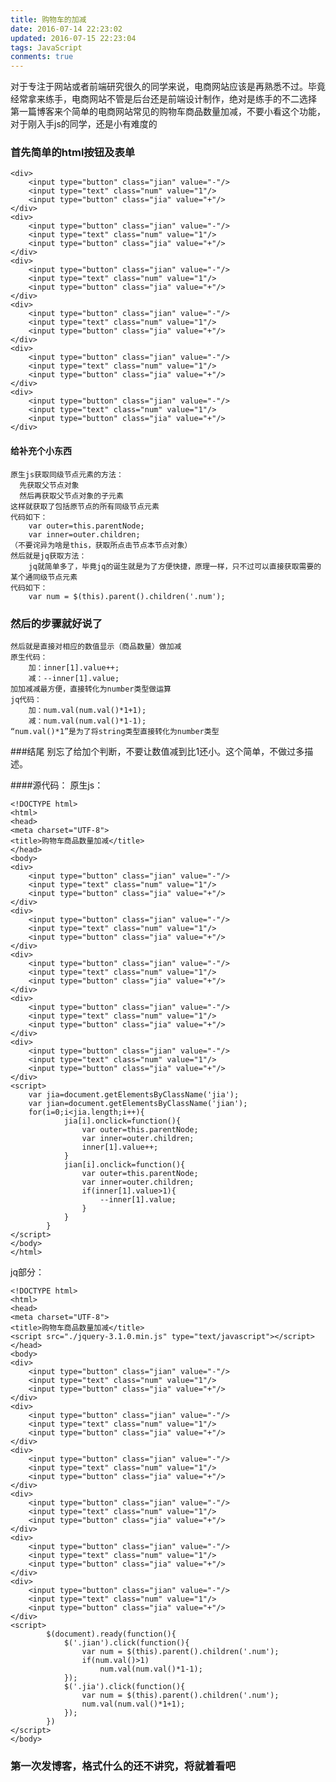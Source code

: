 ```yaml
---
title: 购物车的加减
date: 2016-07-14 22:23:02
updated: 2016-07-15 22:23:04
tags: JavaScript
conments: true
---
```

对于专注于网站或者前端研究很久的同学来说，电商网站应该是再熟悉不过。毕竟经常拿来练手，电商网站不管是后台还是前端设计制作，绝对是练手的不二选择
第一篇博客来个简单的电商网站常见的购物车商品数量加减，不要小看这个功能，对于刚入手js的同学，还是小有难度的


<!--more-->


### 首先简单的html按钮及表单

    <div>
		<input type="button" class="jian" value="-"/>
		<input type="text" class="num" value="1"/>
		<input type="button" class="jia" value="+"/>
	</div>
	<div>
		<input type="button" class="jian" value="-"/>
		<input type="text" class="num" value="1"/>
		<input type="button" class="jia" value="+"/>
	</div>
	<div>
		<input type="button" class="jian" value="-"/>
		<input type="text" class="num" value="1"/>
		<input type="button" class="jia" value="+"/>
	</div>
	<div>
		<input type="button" class="jian" value="-"/>
		<input type="text" class="num" value="1"/>
		<input type="button" class="jia" value="+"/>
	</div>
	<div>
		<input type="button" class="jian" value="-"/>
		<input type="text" class="num" value="1"/>
		<input type="button" class="jia" value="+"/>
	</div>
	<div>
		<input type="button" class="jian" value="-"/>
		<input type="text" class="num" value="1"/>
		<input type="button" class="jia" value="+"/>
	</div>


#### 给补充个小东西

	原生js获取同级节点元素的方法：
	  先获取父节点对象
	  然后再获取父节点对象的子元素
	这样就获取了包括原节点的所有同级节点元素
	代码如下：
		var outer=this.parentNode;
		var inner=outer.children;
	（不要诧异为啥是this，获取所点击节点本节点对象）
	然后就是jq获取方法：
		jq就简单多了，毕竟jq的诞生就是为了方便快捷，原理一样，只不过可以直接获取需要的某个通同级节点元素
	代码如下：
		var num = $(this).parent().children('.num');

	


### 然后的步骤就好说了

	然后就是直接对相应的数值显示（商品数量）做加减
	原生代码：
		加：inner[1].value++;
		减：--inner[1].value;
	加加减减最方便，直接转化为number类型做运算
	jq代码：
		加：num.val(num.val()*1+1);
		减：num.val(num.val()*1-1);
	“num.val()*1”是为了将string类型直接转化为number类型

###结尾
	别忘了给加个判断，不要让数值减到比1还小。这个简单，不做过多描述。

####源代码：
原生js：

	<!DOCTYPE html>
	<html>
	<head>
	<meta charset="UTF-8">
	<title>购物车商品数量加减</title>
	</head>
	<body>
	<div>
		<input type="button" class="jian" value="-"/>
		<input type="text" class="num" value="1"/>
		<input type="button" class="jia" value="+"/>
	</div>
	<div>
		<input type="button" class="jian" value="-"/>
		<input type="text" class="num" value="1"/>
		<input type="button" class="jia" value="+"/>
	</div>
	<div>
		<input type="button" class="jian" value="-"/>
		<input type="text" class="num" value="1"/>
		<input type="button" class="jia" value="+"/>
	</div>
	<div>
		<input type="button" class="jian" value="-"/>
		<input type="text" class="num" value="1"/>
		<input type="button" class="jia" value="+"/>
	</div>
	<div>
		<input type="button" class="jian" value="-"/>
		<input type="text" class="num" value="1"/>
		<input type="button" class="jia" value="+"/>
	</div>
	<script>
		var jia=document.getElementsByClassName('jia');
		var jian=document.getElementsByClassName('jian');
		for(i=0;i<jia.length;i++){
				jia[i].onclick=function(){
					var outer=this.parentNode;
					var inner=outer.children;
					inner[1].value++;
				}
				jian[i].onclick=function(){
					var outer=this.parentNode;
					var inner=outer.children;
					if(inner[1].value>1){
						--inner[1].value;
					}					
				}					
			}	
	</script>
	</body>
	</html>
jq部分：

	<!DOCTYPE html>
	<html>
	<head>
	<meta charset="UTF-8">
	<title>购物车商品数量加减</title>
	<script src="./jquery-3.1.0.min.js" type="text/javascript"></script>
	</head>
	<body>
	<div>
		<input type="button" class="jian" value="-"/>
		<input type="text" class="num" value="1"/>
		<input type="button" class="jia" value="+"/>
	</div>
	<div>
		<input type="button" class="jian" value="-"/>
		<input type="text" class="num" value="1"/>
		<input type="button" class="jia" value="+"/>
	</div>
	<div>
		<input type="button" class="jian" value="-"/>
		<input type="text" class="num" value="1"/>
		<input type="button" class="jia" value="+"/>
	</div>
	<div>
		<input type="button" class="jian" value="-"/>
		<input type="text" class="num" value="1"/>
		<input type="button" class="jia" value="+"/>
	</div>
	<div>
		<input type="button" class="jian" value="-"/>
		<input type="text" class="num" value="1"/>
		<input type="button" class="jia" value="+"/>
	</div>
	<div>
		<input type="button" class="jian" value="-"/>
		<input type="text" class="num" value="1"/>
		<input type="button" class="jia" value="+"/>
	</div>
	<script>
			$(document).ready(function(){
				$('.jian').click(function(){
					var num = $(this).parent().children('.num');
					if(num.val()>1)
						num.val(num.val()*1-1);
				});
				$('.jia').click(function(){
					var num = $(this).parent().children('.num');
					num.val(num.val()*1+1);
				});
			})
	</script>
	</body>

### 第一次发博客，格式什么的还不讲究，将就着看吧





